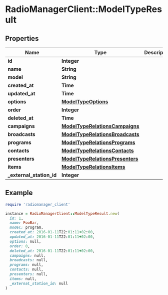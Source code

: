 # RadioManagerClient::ModelTypeResult

## Properties

| Name | Type | Description | Notes |
| ---- | ---- | ----------- | ----- |
| **id** | **Integer** |  |  |
| **name** | **String** |  | [optional] |
| **model** | **String** |  | [optional] |
| **created_at** | **Time** |  | [optional] |
| **updated_at** | **Time** |  | [optional] |
| **options** | [**ModelTypeOptions**](ModelTypeOptions.md) |  | [optional] |
| **order** | **Integer** |  | [optional] |
| **deleted_at** | **Time** |  | [optional] |
| **campaigns** | [**ModelTypeRelationsCampaigns**](ModelTypeRelationsCampaigns.md) |  | [optional] |
| **broadcasts** | [**ModelTypeRelationsBroadcasts**](ModelTypeRelationsBroadcasts.md) |  | [optional] |
| **programs** | [**ModelTypeRelationsPrograms**](ModelTypeRelationsPrograms.md) |  | [optional] |
| **contacts** | [**ModelTypeRelationsContacts**](ModelTypeRelationsContacts.md) |  | [optional] |
| **presenters** | [**ModelTypeRelationsPresenters**](ModelTypeRelationsPresenters.md) |  | [optional] |
| **items** | [**ModelTypeRelationsItems**](ModelTypeRelationsItems.md) |  | [optional] |
| **_external_station_id** | **Integer** |  | [optional] |

## Example

```ruby
require 'radiomanager_client'

instance = RadioManagerClient::ModelTypeResult.new(
  id: 1,
  name: FooBar,
  model: program,
  created_at: 2016-01-11T22:01:11+02:00,
  updated_at: 2016-01-11T22:01:11+02:00,
  options: null,
  order: 0,
  deleted_at: 2016-01-11T22:01:11+02:00,
  campaigns: null,
  broadcasts: null,
  programs: null,
  contacts: null,
  presenters: null,
  items: null,
  _external_station_id: null
)
```

